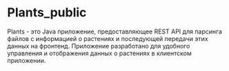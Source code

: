 # Plants_public
Plants - это Java приложение, предоставляющее REST API для парсинга файлов с информацией о растениях и последующей передачи этих данных на фронтенд. Приложение разработано для удобного управления и отображения данных о растениях в клиентском приложении.
